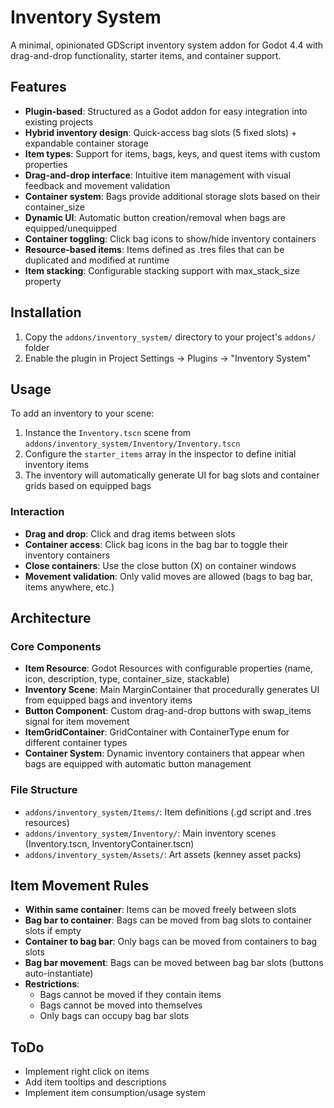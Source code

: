 # Inventory System

A minimal, opinionated GDScript inventory system addon for Godot 4.4 with drag-and-drop functionality, starter items, and container support.

## Features

- **Plugin-based**: Structured as a Godot addon for easy integration into existing projects
- **Hybrid inventory design**: Quick-access bag slots (5 fixed slots) + expandable container storage
- **Item types**: Support for items, bags, keys, and quest items with custom properties
- **Drag-and-drop interface**: Intuitive item management with visual feedback and movement validation
- **Container system**: Bags provide additional storage slots based on their container_size
- **Dynamic UI**: Automatic button creation/removal when bags are equipped/unequipped
- **Container toggling**: Click bag icons to show/hide inventory containers
- **Resource-based items**: Items defined as .tres files that can be duplicated and modified at runtime
- **Item stacking**: Configurable stacking support with max_stack_size property

## Installation

1. Copy the `addons/inventory_system/` directory to your project's `addons/` folder
2. Enable the plugin in Project Settings → Plugins → "Inventory System"

## Usage

To add an inventory to your scene:
1. Instance the `Inventory.tscn` scene from `addons/inventory_system/Inventory/Inventory.tscn`
2. Configure the `starter_items` array in the inspector to define initial inventory items
3. The inventory will automatically generate UI for bag slots and container grids based on equipped bags

### Interaction
- **Drag and drop**: Click and drag items between slots
- **Container access**: Click bag icons in the bag bar to toggle their inventory containers
- **Close containers**: Use the close button (X) on container windows
- **Movement validation**: Only valid moves are allowed (bags to bag bar, items anywhere, etc.)

## Architecture

### Core Components
- **Item Resource**: Godot Resources with configurable properties (name, icon, description, type, container_size, stackable)
- **Inventory Scene**: Main MarginContainer that procedurally generates UI from equipped bags and inventory items  
- **Button Component**: Custom drag-and-drop buttons with swap_items signal for item movement
- **ItemGridContainer**: GridContainer with ContainerType enum for different container types
- **Container System**: Dynamic inventory containers that appear when bags are equipped with automatic button management

### File Structure
- `addons/inventory_system/Items/`: Item definitions (.gd script and .tres resources)
- `addons/inventory_system/Inventory/`: Main inventory scenes (Inventory.tscn, InventoryContainer.tscn)
- `addons/inventory_system/Assets/`: Art assets (kenney asset packs)

## Item Movement Rules

- **Within same container**: Items can be moved freely between slots
- **Bag bar to container**: Bags can be moved from bag slots to container slots if empty  
- **Container to bag bar**: Only bags can be moved from containers to bag slots
- **Bag bar movement**: Bags can be moved between bag bar slots (buttons auto-instantiate)
- **Restrictions**: 
  - Bags cannot be moved if they contain items
  - Bags cannot be moved into themselves
  - Only bags can occupy bag bar slots

## ToDo
- Implement right click on items
- Add item tooltips and descriptions
- Implement item consumption/usage system